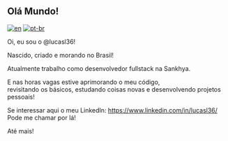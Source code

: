 ## Olá Mundo!
[![en](https://img.shields.io/badge/lang-en-blue.svg)](https://github.com/lucasl36/lucasl36/blob/main/README.md)
[![pt-br](https://img.shields.io/badge/lang-pt--br-green.svg)](https://github.com/lucasl36/lucasl36/blob/main/README.pt-br.md)

Oi, eu sou o @lucasl36!  
  
Nascido, criado e morando no Brasil!  
  
Atualmente trabalho como desenvolvedor fullstack na Sankhya.
  
E nas horas vagas estive aprimorando o meu código,  
revisitando os básicos, estudando coisas novas e desenvolvendo projetos pessoais!  
  
Se interessar aqui o meu LinkedIn: https://www.linkedin.com/in/lucasl36/  
Pode me chamar por lá!  
  
Até mais!